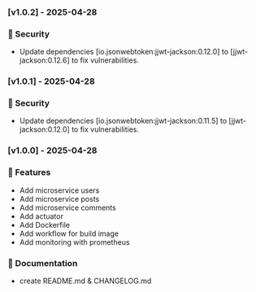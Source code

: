 ### [v1.0.2] - 2025-04-28
### 🦺 Security
* Update dependencies [io.jsonwebtoken:jjwt-jackson:0.12.0]  to [jjwt-jackson:0.12.6] to fix vulnerabilities.
### [v1.0.1] - 2025-04-28
### 🦺 Security
* Update dependencies [io.jsonwebtoken:jjwt-jackson:0.11.5]  to [jjwt-jackson:0.12.0] to fix vulnerabilities.
### [v1.0.0] - 2025-04-28
### 🚀 Features
* Add microservice users
* Add microservice posts
* Add microservice comments
* Add actuator
* Add Dockerfile
* Add workflow for build image
* Add monitoring with prometheus
### 📄 Documentation
* create README.md & CHANGELOG.md